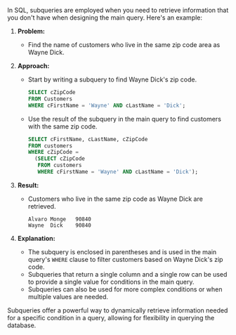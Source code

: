 In SQL, subqueries are employed when you need to retrieve information that you don't have when designing the main query. Here's an example:

1. **Problem:**
   - Find the name of customers who live in the same zip code area as Wayne Dick.

2. **Approach:**
   - Start by writing a subquery to find Wayne Dick's zip code.

     ```sql
     SELECT cZipCode
     FROM Customers
     WHERE cFirstName = 'Wayne' AND cLastName = 'Dick';
     ```

   - Use the result of the subquery in the main query to find customers with the same zip code.

     ```sql
     SELECT cFirstName, cLastName, cZipCode
     FROM customers
     WHERE cZipCode =        
       (SELECT cZipCode
        FROM customers
        WHERE cFirstName = 'Wayne' AND cLastName = 'Dick');
     ```

3. **Result:**
   - Customers who live in the same zip code as Wayne Dick are retrieved.

     ```
     Alvaro	Monge	90840
     Wayne	Dick	90840
     ```

4. **Explanation:**
   - The subquery is enclosed in parentheses and is used in the main query's `WHERE` clause to filter customers based on Wayne Dick's zip code.
   - Subqueries that return a single column and a single row can be used to provide a single value for conditions in the main query.
   - Subqueries can also be used for more complex conditions or when multiple values are needed.

Subqueries offer a powerful way to dynamically retrieve information needed for a specific condition in a query, allowing for flexibility in querying the database.